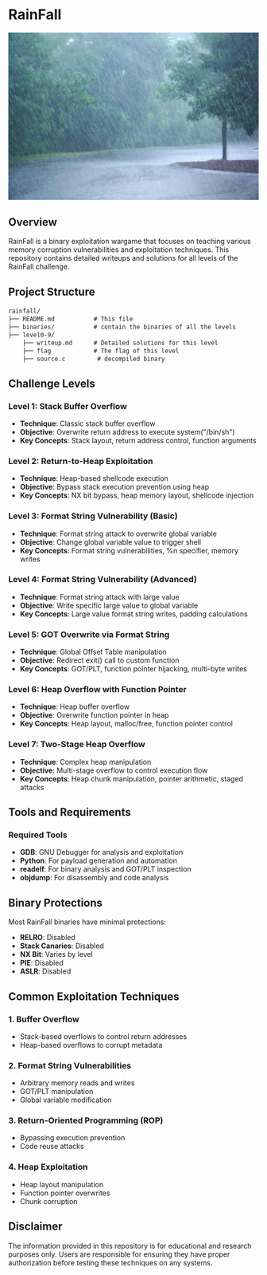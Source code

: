 # RainFall
![header](/binaries/rain.jpg)
## Overview

RainFall is a binary exploitation wargame that focuses on teaching various memory corruption vulnerabilities and exploitation techniques. This repository contains detailed writeups and solutions for all levels of the RainFall challenge.

## Project Structure

```
rainfall/
├── README.md           # This file
├── binaries/           # contain the binaries of all the levels
├── level0-9/              
    ├── writeup.md      # Detailed solutions for this level
    ├── flag            # The flag of this level 
    ├── source.c         # decompiled binary
```

## Challenge Levels

### Level 1: Stack Buffer Overflow
- **Technique**: Classic stack buffer overflow
- **Objective**: Overwrite return address to execute system("/bin/sh")
- **Key Concepts**: Stack layout, return address control, function arguments

### Level 2: Return-to-Heap Exploitation
- **Technique**: Heap-based shellcode execution
- **Objective**: Bypass stack execution prevention using heap
- **Key Concepts**: NX bit bypass, heap memory layout, shellcode injection

### Level 3: Format String Vulnerability (Basic)
- **Technique**: Format string attack to overwrite global variable
- **Objective**: Change global variable value to trigger shell
- **Key Concepts**: Format string vulnerabilities, %n specifier, memory writes

### Level 4: Format String Vulnerability (Advanced)
- **Technique**: Format string attack with large value
- **Objective**: Write specific large value to global variable
- **Key Concepts**: Large value format string writes, padding calculations

### Level 5: GOT Overwrite via Format String
- **Technique**: Global Offset Table manipulation
- **Objective**: Redirect exit() call to custom function
- **Key Concepts**: GOT/PLT, function pointer hijacking, multi-byte writes

### Level 6: Heap Overflow with Function Pointer
- **Technique**: Heap buffer overflow
- **Objective**: Overwrite function pointer in heap
- **Key Concepts**: Heap layout, malloc/free, function pointer control

### Level 7: Two-Stage Heap Overflow
- **Technique**: Complex heap manipulation
- **Objective**: Multi-stage overflow to control execution flow
- **Key Concepts**: Heap chunk manipulation, pointer arithmetic, staged attacks

## Tools and Requirements

### Required Tools
- **GDB**: GNU Debugger for analysis and exploitation
- **Python**: For payload generation and automation
- **readelf**: For binary analysis and GOT/PLT inspection
- **objdump**: For disassembly and code analysis


## Binary Protections

Most RainFall binaries have minimal protections:
- **RELRO**: Disabled
- **Stack Canaries**: Disabled  
- **NX Bit**: Varies by level
- **PIE**: Disabled
- **ASLR**: Disabled

## Common Exploitation Techniques

### 1. Buffer Overflow
- Stack-based overflows to control return addresses
- Heap-based overflows to corrupt metadata

### 2. Format String Vulnerabilities
- Arbitrary memory reads and writes
- GOT/PLT manipulation
- Global variable modification

### 3. Return-Oriented Programming (ROP)
- Bypassing execution prevention
- Code reuse attacks

### 4. Heap Exploitation
- Heap layout manipulation
- Function pointer overwrites
- Chunk corruption

## Disclaimer

The information provided in this repository is for educational and research purposes only. Users are responsible for ensuring they have proper authorization before testing these techniques on any systems.


